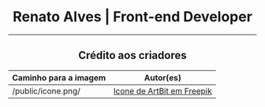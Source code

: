 <div align="center">
  <h1>Renato Alves | Front-end Developer</h1>
  <hr>

  <h2>Crédito aos criadores</h2>

  Caminho para a imagem | Autor(es)
  --- | ---
  /public/icone.png/ | <a href="https://br.freepik.com/icone/divisas_10420890#fromView=search&term=code+simbol&page=2&position=35&track=ais&track=ais" target="_blank" rel="noopener noreferrer">Icone de ArtBit em Freepik</a>
</div>
